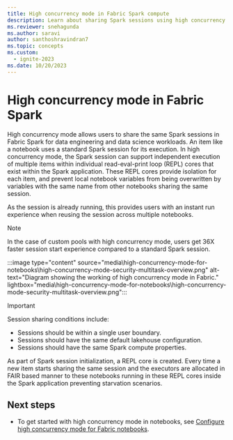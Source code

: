 ```yaml
---
title: High concurrency mode in Fabric Spark compute
description: Learn about sharing Spark sessions using high concurrency mode in Microsoft Fabric for data engineering and data science workloads.
ms.reviewer: snehagunda
ms.author: saravi
author: santhoshravindran7
ms.topic: concepts
ms.custom:
  - ignite-2023
ms.date: 10/20/2023
---
```


# High concurrency mode in Fabric Spark

High concurrency mode allows users to share the same Spark sessions in Fabric Spark for data engineering and data science workloads. An item like a notebook uses a standard Spark session for its execution. In high concurrency mode, the Spark session can support independent execution of multiple items within individual read-eval-print loop (REPL) cores that exist within the Spark application. These REPL cores provide isolation for each item, and prevent local notebook variables from being overwritten by variables with the same name from other notebooks sharing the same session.

As the session is already running, this provides users with an instant run experience when reusing the session across multiple notebooks.

> [!NOTE]
> In the case of custom pools with high concurrency mode, users get 36X faster session start experience compared to a standard Spark session.

:::image type="content" source="media\high-concurrency-mode-for-notebooks\high-concurrency-mode-security-multitask-overview.png" alt-text="Diagram showing the working of high concurrency mode in Fabric." lightbox="media\high-concurrency-mode-for-notebooks\high-concurrency-mode-security-multitask-overview.png":::

> [!IMPORTANT]
> Session sharing conditions include:
>
>- Sessions should be within a single user boundary.
>- Sessions should have the same default lakehouse configuration.
>- Sessions should have the same Spark compute properties.

As part of Spark session initialization, a REPL core is created. Every time a new item starts sharing the same session and the executors are allocated in FAIR based manner to these notebooks running in these REPL cores inside the Spark application preventing starvation scenarios.

## Next steps

- To get started with high concurrency mode in notebooks, see [Configure high concurrency mode for Fabric notebooks](configure-high-concurrency-session-notebooks.md).
